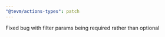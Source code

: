```yaml
---
"@tevm/actions-types": patch
---
```


Fixed bug with filter params being required rather than optional
